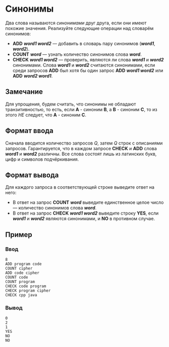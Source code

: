 # Синонимы

Два слова называются _синонимами_ друг друга, если они имеют похожие значения. Реализуйте следующие операции над словарём синонимов:

- **ADD** _**word1 word2**_ — добавить в словарь пару синонимов (_**word1**_, _**word2**_).
- **COUNT** _**word**_ — узнать количество синонимов слова _**word**_.
- **CHECK** _**word1 word2**_ — проверить, являются ли слова _**word1**_ и _**word2**_ синонимами. Слова _**word1**_ и _**word2**_ считаются синонимами, если среди запросов **ADD** был хотя бы один запрос **ADD** _**word1 word2**_ или **ADD** _**word2 word1**_.
## Замечание
Для упрощения, будем считать, что синонимы не обладают транзитивностью, то есть, если **A** - синоним **B**, а **B** - синоним **C**, то из этого _НЕ_ следует, что **A** - синоним **C**.
## Формат ввода
Сначала вводится количество запросов _Q_, затем _Q_ строк с описаниями запросов. Гарантируется, что в каждом запросе **CHECK** и **ADD** слова _**word1**_ и _**word2**_ различны. Все слова состоят лишь из латинских букв, цифр и символов подчёркивания.
## Формат вывода
Для каждого запроса в соответствующей строке выведите ответ на него:

- В ответ на запрос **COUNT** _**word**_ выведите единственное целое число — количество синонимов слова _**word**_.
- В ответ на запрос **CHECK** _**word1 word2**_ выведите строку **YES**, если _**word1**_ и _**word2**_ являются синонимами, и **NO** в противном случае.
## Пример

### Ввод
```
8
ADD program code
COUNT cipher
ADD code cipher
COUNT code
COUNT program
CHECK code program
CHECK program cipher
CHECK cpp java
```
### Вывод
```
0
2
1
YES
NO
NO
```
